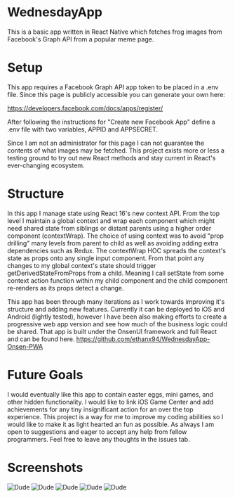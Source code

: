 #  WednesdayApp
This is a basic app written in React Native which fetches frog images from Facebook's Graph API from a popular meme page.

# Setup
This app requires a Facebook Graph API app token to be placed in a .env file. Since this page is publicly accessible you can generate your own here: 

https://developers.facebook.com/docs/apps/register/

After following the instructions for "Create new Facebook App" define a .env file with two variables, APPID and APPSECRET.

Since I am not an administrator for this page I can not guarantee the contents of what images may be fetched. This project exists more or less a testing ground to try out new React methods and stay current in React's ever-changing ecosystem.

# Structure
In this app I manage state using React 16's new context API. From the top level I maintain a global context and wrap each component which might need shared state from siblings or distant parents using a higher order component (contextWrap). The choice of using context was to avoid "prop drilling" many levels from parent to child as well as avoiding adding extra dependencies such as Redux. The contextWrap HOC spreads the context's state as props onto any single input component. From that point any changes to my global context's state should trigger getDerivedStateFromProps from a child. Meaning I call setState from some context action function within my child component and the child component re-renders as its props detect a change.

This app has been through many iterations as I work towards improving it's structure and adding new features. Currently it can be deployed to iOS and Android (lightly tested), however I have been also making efforts to create a progressive web app version and see how much of the business logic could be shared. That app is built under the OnsenUI framework and full React and can be found here. https://github.com/ethanx94/WednesdayApp-Onsen-PWA

# Future Goals
I would eventually like this app to contain easter eggs, mini games, and other hidden functionality. I would like to link iOS Game Center and add achievements for any tiny insignificant action for an over the top experience. This project is a way for me to improve my coding abilities so I would like to make it as light hearted an fun as possible. As always I am open to suggestions and eager to accept any help from fellow programmers. Feel free to leave any thoughts in the issues tab.

# Screenshots
![Dude](/docs/01-Dude.png)
![Dude](/docs/02-Collection.png)
![Dude](/docs/03-Eggs.png)
![Dude](/docs/04-Achievements.png)
![Dude](/docs/05-Settings.png)
